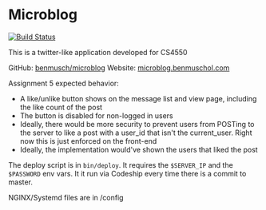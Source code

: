 # Microblog

[![Build Status](https://travis-ci.org/BenMusch/microblog.svg?branch=master)](https://travis-ci.org/BenMusch/microblog)

This is a twitter-like application developed for CS4550

GitHub: [benmusch/microblog](https://github.com/benmusch/microblog)
Website: [microblog.benmuschol.com](http://microblog.benmuschol.com)

Assignment 5 expected behavior:
 - A like/unlike button shows on the message list and view page, including the
   like count of the post
 - The button is disabled for non-logged in users
 - Ideally, there would be more security to prevent users from POSTing to the
   server to like a post with a user_id that isn't the current_user. Right now
   this is just enforced on the front-end
 - Ideally, the implementation would've shown the users that liked the post

The deploy script is in `bin/deploy`. It requires the `$SERVER_IP` and the
`$PASSWORD` env vars. It it run via Codeship every time there is a commit to
master.

NGINX/Systemd files are in /config
